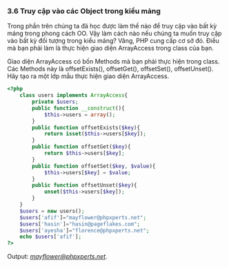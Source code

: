 ### 3.6 Truy cập vào các Object trong kiểu mảng

Trong phần trên chúng ta đã học được làm thế nào để truy cập vào bất kỳ mảng trong phong cách OO.
Vậy làm cách nào nếu chúng ta muốn truy cập vào bất kỳ đối tượng trong kiểu mảng? Vâng, PHP cung cấp cơ sở đó.
Điều mà bạn phải làm là thực hiện giao diện ArrayAccess trong class của bạn.

Giao diện ArrayAccess có bốn Methods mà bạn phải thực hiện trong class. Các Methods này là offsetExists(), offsetGet(),
offsetSet(), offsetUnset().
Hãy tạo ra một lớp mẫu thực hiện giao diện ArrayAccess.
```php
<?php
    class users implements ArrayAccess{
        private $users;
        public function __construct(){
            $this->users = array();
        }
        public function offsetExists($key){
            return isset($this->users[$key]);
        }
        public function offsetGet($key){
            return $this->users[$key];
        }
        public function offsetSet($key, $value){
            $this->users[$key] = $value;
        }
        public function offsetUnset($key){
            unset($this->users[$key]);
        }
    }
    $users = new users();
    $users['afif']="mayflower@phpxperts.net";
    $users['hasin']="hasin@pageflakes.com";
    $users['ayesha']="florence@phpxperts.net";
    echo $users['afif'];
?>
```

Output: *mayflower@phpxperts.net*.